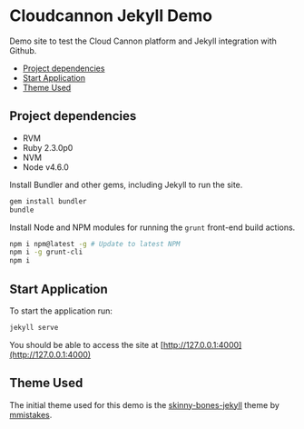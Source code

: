 # Cloudcannon Jekyll Demo

Demo site to test the Cloud Cannon platform and Jekyll integration with Github.

<!-- MarkdownTOC -->

- [Project dependencies](#project-dependencies)
- [Start Application](#start-application)
- [Theme Used](#theme-used)

<!-- /MarkdownTOC -->

## Project dependencies

* RVM
* Ruby 2.3.0p0
* NVM
* Node v4.6.0

Install Bundler and other gems, including Jekyll to run the site.

```sh
gem install bundler
bundle
```

Install Node and NPM modules for running the `grunt` front-end build actions.

```sh
npm i npm@latest -g # Update to latest NPM
npm i -g grunt-cli
npm i
```

## Start Application

To start the application run:

```sh
jekyll serve
```

You should be able to access the site at [http://127.0.0.1:4000](http://127.0.0.1:4000)

## Theme Used

The initial theme used for this demo is the [skinny-bones-jekyll](https://mmistakes.github.io/skinny-bones-jekyll/) theme by [mmistakes](https://github.com/mmistakes).